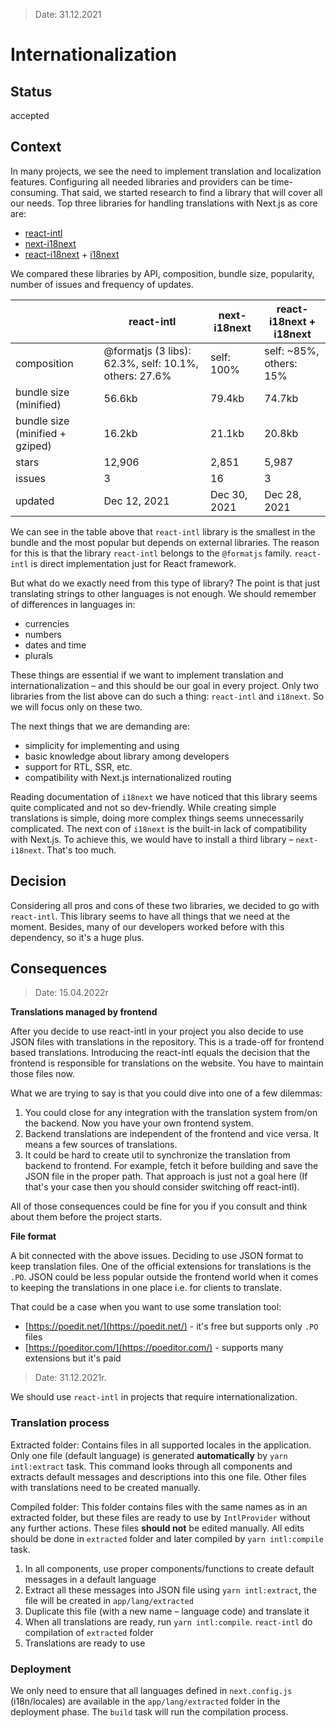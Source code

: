 > Date: 31.12.2021

# Internationalization

## Status

accepted

## Context

In many projects, we see the need to implement translation and localization features. Configuring all needed libraries and providers can be time-consuming. That said, we started research to find a library that will cover all our needs. Top three libraries for handling translations with Next.js as core are:

- [react-intl](https://formatjs.io/docs/getting-started/installation/)
- [next-i18next](https://github.com/isaachinman/next-i18next)
- [react-i18next](https://www.npmjs.com/package/react-i18next) + [i18next](https://www.npmjs.com/package/i18next)

We compared these libraries by API, composition, bundle size, popularity, number of issues and frequency of updates.

|                                 | react-intl                                            | next-i18next | react-i18next + i18next |
|---------------------------------|-------------------------------------------------------|--------------|-------------------------|
| composition                     | @formatjs (3 libs): 62.3%, self: 10.1%, others: 27.6% | self: 100%   | self: ~85%, others: 15% |
| bundle size (minified)          | 56.6kb                                                | 79.4kb       | 74.7kb                  |
| bundle size (minified + gziped) | 16.2kb                                                | 21.1kb       | 20.8kb                  |
| stars                           | 12,906                                                | 2,851        | 5,987                   |
| issues                          | 3                                                     | 16           | 3                       |
| updated                         | Dec 12, 2021                                          | Dec 30, 2021 | Dec 28, 2021            |

We can see in the table above that `react-intl` library is the smallest in the bundle and the most popular but depends on external libraries. The reason for this is that the library `react-intl` belongs to the `@formatjs` family. `react-intl` is direct implementation just for React framework.

But what do we exactly need from this type of library? The point is that just translating strings to other languages is not enough. We should remember of differences in languages in:

- currencies
- numbers
- dates and time
- plurals

These things are essential if we want to implement translation and internationalization – and this should be our goal in every project. Only two libraries from the list above can do such a thing: `react-intl` and `i18next`. So we will focus only on these two.

The next things that we are demanding are:

- simplicity for implementing and using
- basic knowledge about library among developers
- support for RTL, SSR, etc.
- compatibility with Next.js internationalized routing

Reading documentation of `i18next` we have noticed that this library seems quite complicated and not so dev-friendly. While creating simple translations is simple, doing more complex things seems unnecessarily complicated. The next con of `i18next` is the built-in lack of compatibility with Next.js. To achieve this, we would have to install a third library – `next-i18next`. That's too much.

## Decision

Considering all pros and cons of these two libraries, we decided to go with `react-intl`. This library seems to have all things that we need at the moment. Besides, many of our developers worked before with this dependency, so it's a huge plus.

## Consequences

> Date: 15.04.2022r

**Translations managed by frontend**

After you decide to use react-intl in your project you also decide to use JSON files with translations in the repository. This is a trade-off for frontend based translations. Introducing the react-intl equals the decision that the frontend is responsible for translations on the website. You have to maintain those files now.

What we are trying to say is that you could dive into one of a few dilemmas:
1. You could close for any integration with the translation system from/on the backend. Now you have your own frontend system.
2. Backend translations are independent of the frontend and vice versa. It means a few sources of translations.
3. It could be hard to create util to synchronize the translation from backend to frontend. For example, fetch it before building and save the JSON file in the proper path. That approach is just not a goal here (If that's your case then you should consider switching off react-intl).

All of those consequences could be fine for you if you consult and think about them before the project starts.

**File format**

A bit connected with the above issues. Deciding to use JSON format to keep translation files. One of the official extensions for translations is the `.PO`. JSON could be less popular outside the frontend world when it comes to keeping the translations in one place i.e. for clients to translate.

That could be a case when you want to use some translation tool:
- [https://poedit.net/](https://poedit.net/) - it's free but supports only `.PO` files
- [https://poeditor.com/](https://poeditor.com/) - supports many extensions but it's paid

> Date: 31.12.2021r.

We should use `react-intl` in projects that require internationalization.

### Translation process

Extracted folder: Contains files in all supported locales in the application. Only one file (default language) is generated **automatically** by `yarn intl:extract` task. This command looks through all components and extracts default messages and descriptions into this one file. Other files with translations need to be created manually.

Compiled folder: This folder contains files with the same names as in an extracted folder, but these files are ready to use by `IntlProvider` without any further actions. These files **should not** be edited manually. All edits should be done in `extracted` folder and later compiled by `yarn intl:compile` task.

1. In all components, use proper components/functions to create default messages in a default language
2. Extract all these messages into JSON file using `yarn intl:extract`, the file will be created in `app/lang/extracted`
3. Duplicate this file (with a new name – language code) and translate it
4. When all translations are ready, run `yarn intl:compile`. `react-intl` do compilation of `extracted` folder
5. Translations are ready to use

### Deployment

We only need to ensure that all languages defined in `next.config.js` (i18n/locales) are available in the `app/lang/extracted` folder in the deployment phase. The `build` task will run the compilation process.
